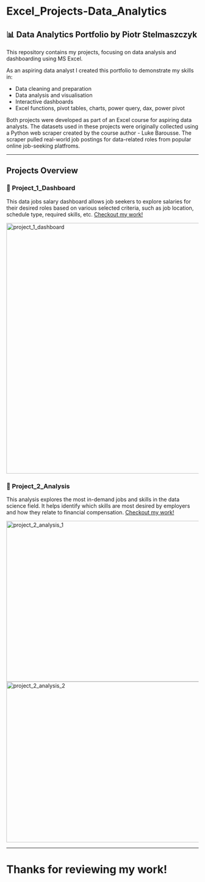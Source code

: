# Excel_Projects-Data_Analytics

## 📊 Data Analytics Portfolio by Piotr Stelmaszczyk

This repository contains my projects, focusing on data analysis and dashboarding using MS Excel.

As an aspiring data analyst I created this portfolio to demonstrate my skills in:

- Data cleaning and preparation
- Data analysis and visualisation
- Interactive dashboards
- Excel functions, pivot tables, charts, power query, dax, power pivot

Both projects were developed as part of an Excel course for aspiring data analysts. The datasets used in these projects were originally collected using a Python web scraper created by the course author - Luke Barousse. The scraper pulled real-world job postings for data-related roles from popular online job-seeking platfroms.

---

##  Projects Overview

### 📁 Project_1_Dashboard
This data jobs salary dashboard allows job seekers to explore salaries for their desired roles based on various selected criteria, such as job location, schedule type, required skills, etc.
[Checkout my work!](./Project_1_Dashboard)

<img width="1737" height="658" alt="project_1_dashboard" src="https://github.com/user-attachments/assets/2166307b-a075-4954-ae2c-7d2cfddc8118" />

### 📁 Project_2_Analysis
This analysis explores the most in-demand jobs and skills in the data science field. It helps identify which skills are most desired by employers and how they relate to financial compensation.
[Checkout my work!](./Project_2_Analysis)

<img width="698" height="422" alt="project_2_analysis_1" src="https://github.com/user-attachments/assets/ba8a2392-d142-423f-b053-65bae783f0f4" />


<img width="698" height="422" alt="project_2_analysis_2" src="https://github.com/user-attachments/assets/841b3f7a-839a-427b-86aa-c144fbfd7e35" />

---

# Thanks for reviewing my work!

